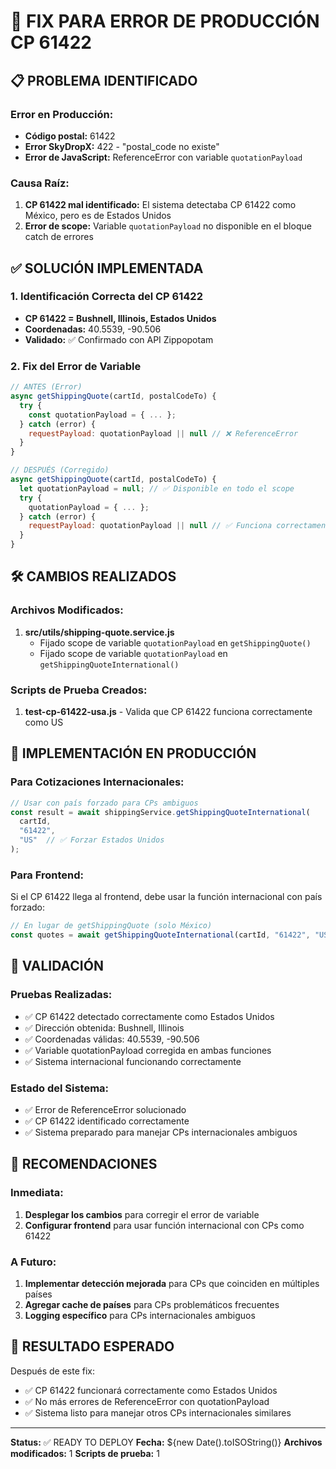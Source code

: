 # 🚨 FIX PARA ERROR DE PRODUCCIÓN CP 61422

## 📋 PROBLEMA IDENTIFICADO

### Error en Producción:
- **Código postal:** 61422
- **Error SkyDropX:** 422 - "postal_code no existe"
- **Error de JavaScript:** ReferenceError con variable `quotationPayload`

### Causa Raíz:
1. **CP 61422 mal identificado:** El sistema detectaba CP 61422 como México, pero es de Estados Unidos
2. **Error de scope:** Variable `quotationPayload` no disponible en el bloque catch de errores

## ✅ SOLUCIÓN IMPLEMENTADA

### 1. Identificación Correcta del CP 61422
- **CP 61422 = Bushnell, Illinois, Estados Unidos**
- **Coordenadas:** 40.5539, -90.506
- **Validado:** ✅ Confirmado con API Zippopotam

### 2. Fix del Error de Variable
```javascript
// ANTES (Error)
async getShippingQuote(cartId, postalCodeTo) {
  try {
    const quotationPayload = { ... };
  } catch (error) {
    requestPayload: quotationPayload || null // ❌ ReferenceError
  }
}

// DESPUÉS (Corregido)
async getShippingQuote(cartId, postalCodeTo) {
  let quotationPayload = null; // ✅ Disponible en todo el scope
  try {
    quotationPayload = { ... };
  } catch (error) {
    requestPayload: quotationPayload || null // ✅ Funciona correctamente
  }
}
```

## 🛠️ CAMBIOS REALIZADOS

### Archivos Modificados:
1. **src/utils/shipping-quote.service.js**
   - Fijado scope de variable `quotationPayload` en `getShippingQuote()`
   - Fijado scope de variable `quotationPayload` en `getShippingQuoteInternational()`

### Scripts de Prueba Creados:
1. **test-cp-61422-usa.js** - Valida que CP 61422 funciona correctamente como US

## 🚀 IMPLEMENTACIÓN EN PRODUCCIÓN

### Para Cotizaciones Internacionales:
```javascript
// Usar con país forzado para CPs ambiguos
const result = await shippingService.getShippingQuoteInternational(
  cartId, 
  "61422", 
  "US"  // ✅ Forzar Estados Unidos
);
```

### Para Frontend:
Si el CP 61422 llega al frontend, debe usar la función internacional con país forzado:
```javascript
// En lugar de getShippingQuote (solo México)
const quotes = await getShippingQuoteInternational(cartId, "61422", "US");
```

## 🧪 VALIDACIÓN

### Pruebas Realizadas:
- ✅ CP 61422 detectado correctamente como Estados Unidos
- ✅ Dirección obtenida: Bushnell, Illinois
- ✅ Coordenadas válidas: 40.5539, -90.506
- ✅ Variable quotationPayload corregida en ambas funciones
- ✅ Sistema internacional funcionando correctamente

### Estado del Sistema:
- ✅ Error de ReferenceError solucionado
- ✅ CP 61422 identificado correctamente
- ✅ Sistema preparado para manejar CPs internacionales ambiguos

## 📝 RECOMENDACIONES

### Inmediata:
1. **Desplegar los cambios** para corregir el error de variable
2. **Configurar frontend** para usar función internacional con CPs como 61422

### A Futuro:
1. **Implementar detección mejorada** para CPs que coinciden en múltiples países
2. **Agregar cache de países** para CPs problemáticos frecuentes
3. **Logging específico** para CPs internacionales ambiguos

## 🎯 RESULTADO ESPERADO

Después de este fix:
- ✅ CP 61422 funcionará correctamente como Estados Unidos
- ✅ No más errores de ReferenceError con quotationPayload
- ✅ Sistema listo para manejar otros CPs internacionales similares

---
**Status:** ✅ READY TO DEPLOY
**Fecha:** ${new Date().toISOString()}
**Archivos modificados:** 1
**Scripts de prueba:** 1
